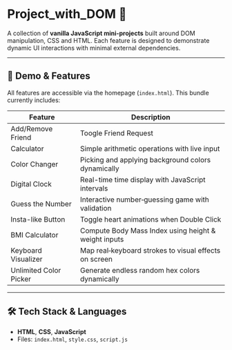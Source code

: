 # Project_with_DOM 🚀

A collection of **vanilla JavaScript mini-projects** built around DOM manipulation, CSS and HTML. Each feature is designed to demonstrate dynamic UI interactions with minimal external dependencies.

---

## 🧰 Demo & Features

All features are accessible via the homepage (`index.html`). This bundle currently includes:

| Feature | Description |
|--------|-------------|
| Add/Remove Friend | Toogle Friend Request |
| Calculator | Simple arithmetic operations with live input |
| Color Changer | Picking and applying background colors dynamically |
| Digital Clock | Real-time time display with JavaScript intervals |
| Guess the Number | Interactive number‑guessing game with validation |
| Insta-like Button | Toggle heart animations when Double Click |
| BMI Calculator | Compute Body Mass Index using height & weight inputs |
| Keyboard Visualizer | Map real‑keyboard strokes to visual effects on screen |
| Unlimited Color Picker | Generate endless random hex colors dynamically |

---

## 🛠️ Tech Stack & Languages

- **HTML**, **CSS**, **JavaScript**
- Files: `index.html`, `style.css`, `script.js`
